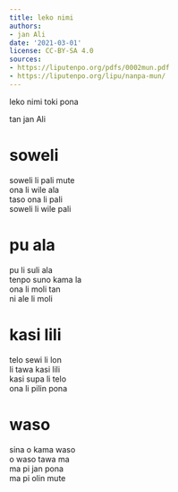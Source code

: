 ```yaml
---
title: leko nimi
authors:
- jan Ali
date: '2021-03-01'
license: CC-BY-SA 4.0
sources:
- https://liputenpo.org/pdfs/0002mun.pdf
- https://liputenpo.org/lipu/nanpa-mun/
---
```


leko nimi toki pona

tan jan Ali

# soweli

soweli li pali mute  
ona li wile ala  
taso ona li pali  
soweli li wile pali

# pu ala

pu li suli ala  
tenpo suno kama la  
ona li moli tan  
ni ale li moli

# kasi lili

telo sewi li lon  
li tawa kasi lili  
kasi supa li telo  
ona li pilin pona

# waso

sina o kama waso  
o waso tawa ma  
ma pi jan pona  
ma pi olin mute